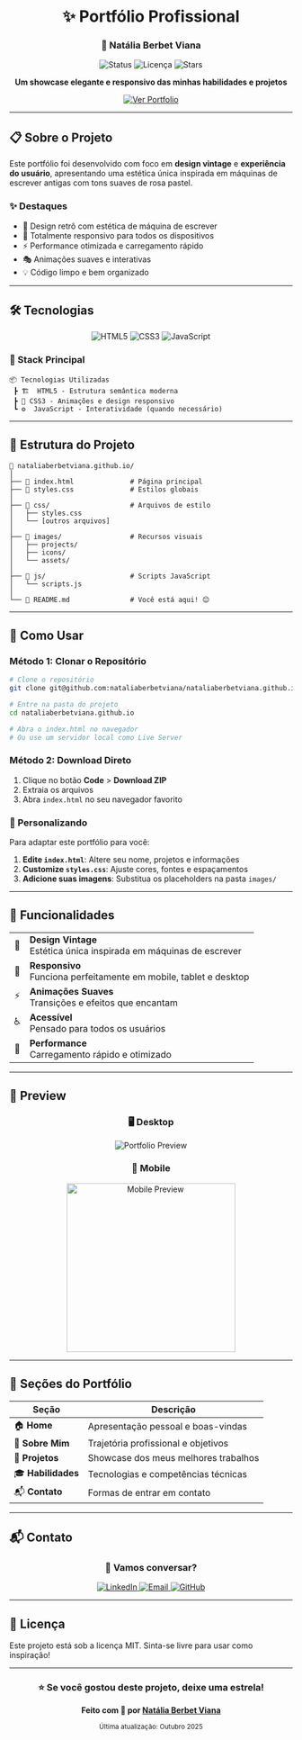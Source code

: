 <div align="center">

# ✨ Portfólio Profissional

### 💼 Natália Berbet Viana

<p align="center">
  <img src="https://img.shields.io/badge/Status-Ativo-success?style=for-the-badge" alt="Status">
  <img src="https://img.shields.io/badge/Licença-MIT-blue?style=for-the-badge" alt="Licença">
  <img src="https://img.shields.io/github/stars/nataliaberbetviana/nataliaberbetviana.github.io?style=for-the-badge" alt="Stars">
</p>

<p align="center">
  <strong>Um showcase elegante e responsivo das minhas habilidades e projetos</strong>
</p>

<p align="center">
  <a href="https://nataliaberbetviana.github.io" target="_blank">
    <img src="https://img.shields.io/badge/🌐_Ver_Portfólio_Online-FF69B4?style=for-the-badge&logoColor=white" alt="Ver Portfolio">
  </a>
</p>

---

</div>

## 📋 Sobre o Projeto

Este portfólio foi desenvolvido com foco em **design vintage** e **experiência do usuário**, apresentando uma estética única inspirada em máquinas de escrever antigas com tons suaves de rosa pastel.

### ✨ Destaques

- 🎨 Design retrô com estética de máquina de escrever
- 📱 Totalmente responsivo para todos os dispositivos
- ⚡ Performance otimizada e carregamento rápido
- 🎭 Animações suaves e interativas
- 💡 Código limpo e bem organizado

---

## 🛠️ Tecnologias

<div align="center">

![HTML5](https://img.shields.io/badge/HTML5-E34F26?style=for-the-badge&logo=html5&logoColor=white)
![CSS3](https://img.shields.io/badge/CSS3-1572B6?style=for-the-badge&logo=css3&logoColor=white)
![JavaScript](https://img.shields.io/badge/JavaScript-F7DF1E?style=for-the-badge&logo=javascript&logoColor=black)

</div>

### 🔧 Stack Principal

```
📦 Tecnologias Utilizadas
 ┣ 🏗️  HTML5 - Estrutura semântica moderna
 ┣ 🎨 CSS3 - Animações e design responsivo
 ┗ ⚙️  JavaScript - Interatividade (quando necessário)
```

---

## 📂 Estrutura do Projeto

```
📁 nataliaberbetviana.github.io/
│
├── 📄 index.html              # Página principal
├── 📄 styles.css              # Estilos globais
│
├── 📁 css/                    # Arquivos de estilo
│   ├── styles.css
│   └── [outros arquivos]
│
├── 📁 images/                 # Recursos visuais
│   ├── projects/
│   ├── icons/
│   └── assets/
│
├── 📁 js/                     # Scripts JavaScript
│   └── scripts.js
│
└── 📄 README.md               # Você está aqui! 😊
```

---

## 🚀 Como Usar

### Método 1: Clonar o Repositório

```bash
# Clone o repositório
git clone git@github.com:nataliaberbetviana/nataliaberbetviana.github.io.git

# Entre na pasta do projeto
cd nataliaberbetviana.github.io

# Abra o index.html no navegador
# Ou use um servidor local como Live Server
```

### Método 2: Download Direto

1. Clique no botão **Code** > **Download ZIP**
2. Extraia os arquivos
3. Abra `index.html` no seu navegador favorito

### 🎨 Personalizando

Para adaptar este portfólio para você:

1. **Edite `index.html`**: Altere seu nome, projetos e informações
2. **Customize `styles.css`**: Ajuste cores, fontes e espaçamentos
3. **Adicione suas imagens**: Substitua os placeholders na pasta `images/`

---

## 🎯 Funcionalidades

<table>
  <tr>
    <td align="center">🎨</td>
    <td><strong>Design Vintage</strong><br/>Estética única inspirada em máquinas de escrever</td>
  </tr>
  <tr>
    <td align="center">📱</td>
    <td><strong>Responsivo</strong><br/>Funciona perfeitamente em mobile, tablet e desktop</td>
  </tr>
  <tr>
    <td align="center">⚡</td>
    <td><strong>Animações Suaves</strong><br/>Transições e efeitos que encantam</td>
  </tr>
  <tr>
    <td align="center">♿</td>
    <td><strong>Acessível</strong><br/>Pensado para todos os usuários</td>
  </tr>
  <tr>
    <td align="center">🚀</td>
    <td><strong>Performance</strong><br/>Carregamento rápido e otimizado</td>
  </tr>
</table>

---

## 📸 Preview

<div align="center">

### 🖥️ Desktop
![Portfolio Preview](https://via.placeholder.com/800x400/f5e5ec/6b4456?text=Adicione+um+screenshot+aqui)

### 📱 Mobile
<img src="https://via.placeholder.com/300x600/f5e5ec/6b4456?text=Screenshot+Mobile" alt="Mobile Preview" width="300">

</div>

---

## 🌟 Seções do Portfólio

| Seção | Descrição |
|-------|-----------|
| 🏠 **Home** | Apresentação pessoal e boas-vindas |
| 👤 **Sobre Mim** | Trajetória profissional e objetivos |
| 💼 **Projetos** | Showcase dos meus melhores trabalhos |
| 🎓 **Habilidades** | Tecnologias e competências técnicas |
| 📬 **Contato** | Formas de entrar em contato |

---

## 📬 Contato

<div align="center">

### 💌 Vamos conversar?

<p>
  <a href="https://www.linkedin.com/in/nataliaberbetviana" target="_blank">
    <img src="https://img.shields.io/badge/LinkedIn-0077B5?style=for-the-badge&logo=linkedin&logoColor=white" alt="LinkedIn">
  </a>
  <a href="mailto:nabevia@gmail.com">
    <img src="https://img.shields.io/badge/Email-D14836?style=for-the-badge&logo=gmail&logoColor=white" alt="Email">
  </a>
  <a href="https://github.com/nataliaberbetviana" target="_blank">
    <img src="https://img.shields.io/badge/GitHub-100000?style=for-the-badge&logo=github&logoColor=white" alt="GitHub">
  </a>
</p>

</div>

---

## 📝 Licença

Este projeto está sob a licença MIT. Sinta-se livre para usar como inspiração!

---

<div align="center">

### ⭐ Se você gostou deste projeto, deixe uma estrela!

**Feito com 💜 por [Natália Berbet Viana](https://github.com/nataliaberbetviana)**

<sub>Última atualização: Outubro 2025</sub>

</div>
